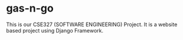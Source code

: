 # gas-n-go
This is our CSE327 (SOFTWARE ENGINEERING) Project. It is a website based project using Django Framework.
